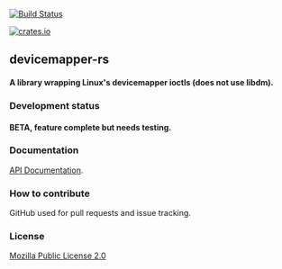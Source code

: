 [![Build Status](https://travis-ci.org/agrover/devicemapper-rs.svg?branch=master)](https://travis-ci.org/agrover/devicemapper-rs)

[![crates.io](http://meritbadge.herokuapp.com/devicemapper)](https://crates.io/crates/devicemapper)

## devicemapper-rs

#### A library wrapping Linux's devicemapper ioctls (does not use libdm).

### Development status

#### BETA, feature complete but needs testing.

### Documentation

[API Documentation](https://docs.rs/devicemapper).

### How to contribute

GitHub used for pull requests and issue tracking.

### License

[Mozilla Public License 2.0](https://www.mozilla.org/MPL/2.0/FAQ.html)
